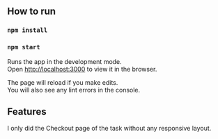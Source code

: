 ## How to run

  ### `npm install`
  ### `npm start`

  Runs the app in the development mode.<br>
  Open [http://localhost:3000](http://localhost:3000) to view it in the browser.

  The page will reload if you make edits.<br>
  You will also see any lint errors in the console.

## Features

I only did the Checkout page of the task without any responsive layout.